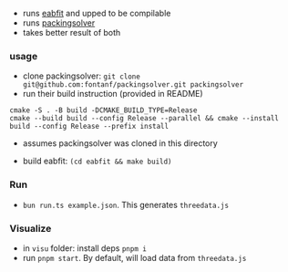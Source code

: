 - runs [eabfit](git@github.com:wknechtel/3d-bin-pack.git) and upped to be compilable
- runs [packingsolver](https://github.com/fontanf/packingsolver.git)
- takes better result of both

### usage ###

- clone packingsolver: `git clone git@github.com:fontanf/packingsolver.git packingsolver`
- run their build instruction (provided in README)
```
cmake -S . -B build -DCMAKE_BUILD_TYPE=Release
cmake --build build --config Release --parallel && cmake --install build --config Release --prefix install
```

- assumes packingsolver was cloned in this directory

- build eabfit: `(cd eabfit && make build)`

### Run ###

- `bun run.ts example.json`. This generates `threedata.js`

### Visualize ###

- in `visu` folder: install deps `pnpm i`
- run `pnpm start`. By default, will load data from `threedata.js`